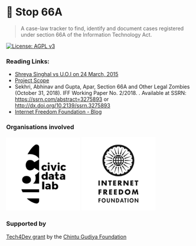 # 🛑 Stop 66A 

> A case-law tracker to find, identify and document cases registered under section 66A of the Information Technology Act.

[![License: AGPL v3](https://img.shields.io/badge/License-AGPL%20v3-blue.svg)](https://www.gnu.org/licenses/agpl-3.0)

### Reading Links:

- [Shreya Singhal vs U.O.I on 24 March, 2015](https://indiankanoon.org/doc/110813550/)
- [Project Scope](https://medium.com/civicdatalab/a-data-driven-approach-to-curb-the-zombie-that-is-66a-1578d955ad4b?postPublishedType=initial)
- Sekhri, Abhinav and Gupta, Apar, Section 66A and Other Legal Zombies (October 31, 2018). IFF Working Paper No. 2/2018. . Available at SSRN: https://ssrn.com/abstract=3275893 or http://dx.doi.org/10.2139/ssrn.3275893 
- [Internet Freedom Foundation - Blog](https://internetfreedom.in/tag/66a/)


### Organisations involved

[<img src="assets/img/CDL_Primary_Logo.png" width="200" />](https://civicdatalab.in/) 
[<img src="assets/img/iff_logo_vertical_black.png" width="200" />](https://internetfreedom.in/)


### Supported by

[Tech4Dev grant](https://chintugudiya.org/tech4dev) by the [Chintu Gudiya Foundation](https://chintugudiya.org/)

